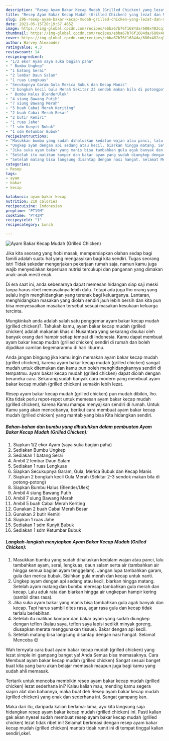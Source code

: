 ```yaml
---
description: "Resep Ayam Bakar Kecap Mudah (Grilled Chicken) yang lezat dan Mudah Dibuat"
title: "Resep Ayam Bakar Kecap Mudah (Grilled Chicken) yang lezat dan Mudah Dibuat"
slug: 296-resep-ayam-bakar-kecap-mudah-grilled-chicken-yang-lezat-dan-mudah-dibuat
date: 2021-05-15T20:19:57.465Z
image: https://img-global.cpcdn.com/recipes/ebba67b76f1684da/680x482cq70/ayam-bakar-kecap-mudah-grilled-chicken-foto-resep-utama.jpg
thumbnail: https://img-global.cpcdn.com/recipes/ebba67b76f1684da/680x482cq70/ayam-bakar-kecap-mudah-grilled-chicken-foto-resep-utama.jpg
cover: https://img-global.cpcdn.com/recipes/ebba67b76f1684da/680x482cq70/ayam-bakar-kecap-mudah-grilled-chicken-foto-resep-utama.jpg
author: Harvey Alexander
ratingvalue: 4.3
reviewcount: 14
recipeingredient:
- "1/2 ekor Ayam saya suka bagian paha"
- " Bumbu Ungkep"
- "1 batang Serai"
- "2 lembar Daun Salam"
- "1 ruas Lengkuas"
- "Secukupnya Garam Gula Merica Bubuk dan Kecap Manis"
- "2 bongkah kecil Gula Merah Sekitar 23 sendok makan bila di potongpotong"
- " Bumbu Halus BlenderUlek"
- "4 siung Bawang Putih"
- "7 siung Bawang Merah"
- "5 buah Cabai Merah Keriting"
- "2 buah Cabai Merah Besar"
- "2 butir Kemiri"
- "1 ruas Jahe"
- "1 sdm Kunyit Bubuk"
- "1 sdm Ketumbar Bubuk"
recipeinstructions:
- "Masukkan bumbu yang sudah dihaluskan kedalam wajan atau panci, lalu tambahkan ayam, serai, lengkuas, daun salam serta air (tambahkan air hingga semua bagian ayam tenggelam). Jangan lupa tambahkan garam, gula dan merica bubuk. Sisihkan gula merah dan kecap untuk nanti."
- "Ungkep ayam dengan api sedang atau kecil, biarkan hingga matang. Setelah ayam matang dan bumbu meresap tambahkan gula merah dan kecap. Lalu aduk rata dan biarkan hingga air ungkepan hampir kering (sambil dites rasa)."
- "Jika suka ayam bakar yang manis bisa tambahkan gula agak banyak dan kecap. Tapi harus sambil dites rasa, agar rasa gula dan kecap tidak terlalu berlebihan."
- "Setelah itu matikan kompor dan bakar ayam yang sudah diungkep dengan teflon (kalau saya, teflon saya lapisi sedikit minyak goreng, diusapkan merata menggunakan tissue). Bakar dengan api kecil."
- "Setelah matang bisa langsung disantap dengan nasi hangat. Selamat Mencoba 😊"
categories:
- Resep
tags:
- ayam
- bakar
- kecap

katakunci: ayam bakar kecap 
nutrition: 210 calories
recipecuisine: Indonesian
preptime: "PT19M"
cooktime: "PT42M"
recipeyield: "1"
recipecategory: Lunch

---
```



![Ayam Bakar Kecap Mudah (Grilled Chicken)](https://img-global.cpcdn.com/recipes/ebba67b76f1684da/680x482cq70/ayam-bakar-kecap-mudah-grilled-chicken-foto-resep-utama.jpg)

Jika kita seorang yang hobi masak, mempersiapkan olahan sedap bagi famili adalah suatu hal yang mengasyikan bagi kita sendiri. Tugas seorang istri Tidak sekedar mengerjakan pekerjaan rumah saja, namun kamu juga wajib menyediakan keperluan nutrisi tercukupi dan panganan yang dimakan anak-anak mesti enak.

Di era  saat ini, anda sebenarnya dapat memesan hidangan siap saji meski tanpa harus ribet memasaknya lebih dulu. Tetapi ada juga lho orang yang selalu ingin menghidangkan yang terenak bagi keluarganya. Lantaran, menghidangkan masakan yang diolah sendiri jauh lebih bersih dan kita pun bisa menyesuaikan masakan tersebut sesuai masakan kesukaan keluarga tercinta. 



Mungkinkah anda adalah salah satu penggemar ayam bakar kecap mudah (grilled chicken)?. Tahukah kamu, ayam bakar kecap mudah (grilled chicken) adalah makanan khas di Nusantara yang sekarang disukai oleh banyak orang dari hampir setiap tempat di Indonesia. Kamu dapat membuat ayam bakar kecap mudah (grilled chicken) sendiri di rumah dan boleh dijadikan camilan kegemaranmu di hari liburmu.

Anda jangan bingung jika kamu ingin memakan ayam bakar kecap mudah (grilled chicken), karena ayam bakar kecap mudah (grilled chicken) sangat mudah untuk ditemukan dan kamu pun boleh menghidangkannya sendiri di tempatmu. ayam bakar kecap mudah (grilled chicken) dapat diolah dengan beraneka cara. Sekarang sudah banyak cara modern yang membuat ayam bakar kecap mudah (grilled chicken) semakin lebih lezat.

Resep ayam bakar kecap mudah (grilled chicken) pun mudah dibikin, lho. Kita tidak perlu repot-repot untuk memesan ayam bakar kecap mudah (grilled chicken), karena Kamu mampu menyajikan sendiri di rumah. Untuk Kamu yang akan mencobanya, berikut cara membuat ayam bakar kecap mudah (grilled chicken) yang mantab yang bisa Kita hidangkan sendiri.

<!--inarticleads1-->

##### Bahan-bahan dan bumbu yang dibutuhkan dalam pembuatan Ayam Bakar Kecap Mudah (Grilled Chicken):

1. Siapkan 1/2 ekor Ayam (saya suka bagian paha)
1. Sediakan  Bumbu Ungkep
1. Sediakan 1 batang Serai
1. Ambil 2 lembar Daun Salam
1. Sediakan 1 ruas Lengkuas
1. Siapkan Secukupnya Garam, Gula, Merica Bubuk dan Kecap Manis
1. Siapkan 2 bongkah kecil Gula Merah (Sekitar 2-3 sendok makan bila di potong-potong)
1. Siapkan  Bumbu Halus (Blender/Ulek)
1. Ambil 4 siung Bawang Putih
1. Ambil 7 siung Bawang Merah
1. Ambil 5 buah Cabai Merah Keriting
1. Gunakan 2 buah Cabai Merah Besar
1. Gunakan 2 butir Kemiri
1. Siapkan 1 ruas Jahe
1. Sediakan 1 sdm Kunyit Bubuk
1. Sediakan 1 sdm Ketumbar Bubuk




<!--inarticleads2-->

##### Langkah-langkah menyiapkan Ayam Bakar Kecap Mudah (Grilled Chicken):

1. Masukkan bumbu yang sudah dihaluskan kedalam wajan atau panci, lalu tambahkan ayam, serai, lengkuas, daun salam serta air (tambahkan air hingga semua bagian ayam tenggelam). Jangan lupa tambahkan garam, gula dan merica bubuk. Sisihkan gula merah dan kecap untuk nanti.
1. Ungkep ayam dengan api sedang atau kecil, biarkan hingga matang. Setelah ayam matang dan bumbu meresap tambahkan gula merah dan kecap. Lalu aduk rata dan biarkan hingga air ungkepan hampir kering (sambil dites rasa).
1. Jika suka ayam bakar yang manis bisa tambahkan gula agak banyak dan kecap. Tapi harus sambil dites rasa, agar rasa gula dan kecap tidak terlalu berlebihan.
1. Setelah itu matikan kompor dan bakar ayam yang sudah diungkep dengan teflon (kalau saya, teflon saya lapisi sedikit minyak goreng, diusapkan merata menggunakan tissue). Bakar dengan api kecil.
1. Setelah matang bisa langsung disantap dengan nasi hangat. Selamat Mencoba 😊




Wah ternyata cara buat ayam bakar kecap mudah (grilled chicken) yang lezat simple ini gampang banget ya! Anda Semua bisa memasaknya. Cara Membuat ayam bakar kecap mudah (grilled chicken) Sangat sesuai banget buat kita yang baru akan belajar memasak maupun juga bagi kamu yang sudah ahli memasak.

Tertarik untuk mencoba membikin resep ayam bakar kecap mudah (grilled chicken) lezat sederhana ini? Kalau kalian mau, mending kamu segera siapin alat dan bahannya, maka buat deh Resep ayam bakar kecap mudah (grilled chicken) yang enak dan sederhana ini. Sangat gampang kan. 

Maka dari itu, daripada kalian berlama-lama, ayo kita langsung saja hidangkan resep ayam bakar kecap mudah (grilled chicken) ini. Pasti kalian gak akan nyesel sudah membuat resep ayam bakar kecap mudah (grilled chicken) lezat tidak ribet ini! Selamat berkreasi dengan resep ayam bakar kecap mudah (grilled chicken) mantab tidak rumit ini di tempat tinggal kalian sendiri,oke!.

